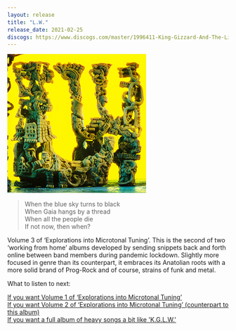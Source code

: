 ```yaml
---
layout: release
title: "L.W."
release_date: 2021-02-25
discogs: https://www.discogs.com/master/1996411-King-Gizzard-And-The-Lizard-Wizard-LW
---
```


![album cover of L.W.](./cover.png)

> When the blue sky turns to black  
> When Gaia hangs by a thread  
> When all the people die  
> If not now, then when?

Volume 3 of ‘Explorations into Microtonal Tuning’. This is the second of two ‘working from home’ albums developed by sending snippets back and forth online between band members during pandemic lockdown. Slightly more focused in genre than its counterpart, it embraces its Anatolian roots with a more solid brand of Prog-Rock and of course, strains of funk and metal.

What to listen to next:
  
[If you want Volume 1 of ‘Explorations into Microtonal Tuning’](../flying-microtonal-banana)  
[If you want Volume 2 of ‘Explorations into Microtonal Tuning’ (counterpart to this album)](../kg)  
[If you want a full album of heavy songs a bit like 'K.G.L.W.'](../infest-the-rats-nest)
